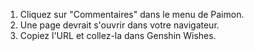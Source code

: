1) Cliquez sur "Commentaires" dans le menu de Paimon.
2) Une page devrait s'ouvrir dans votre navigateur.
3) Copiez l'URL et collez-la dans Genshin Wishes.
